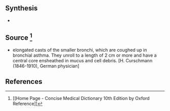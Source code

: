 ## Synthesis
- 
## Source [^1]
- elongated casts of the smaller bronchi, which are coughed up in bronchial asthma. They unroll to a length of 2 cm or more and have a central core ensheathed in mucus and cell debris. \[H. Curschmann (1846-1910), German physician]
## References

[^1]: [[Home Page - Concise Medical Dictionary 10th Edition by Oxford Reference]]